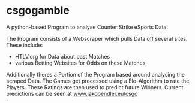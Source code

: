# csgogamble

A python-based Program to analyse Counter:Strike eSports Data.

The Program consists of a Webscraper which pulls Data off several sites. These include:
  - HTLV.org for Data about past Matches
  - various Betting Websites for Odds on these Matches
  
Additionally theres a Portion of the Program based around analysing the scraped Data.
The Games get processed using a Elo-Algorithm to rate the Players. These Ratings are then
used to predict future Winners. Current predictions can be seen at www.jakobendler.eu/csgo

